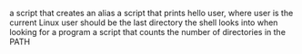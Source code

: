 a script that creates an alias
a script that prints hello user, where user is the current Linux user
should be the last directory the shell looks into when looking for a program
a script that counts the number of directories in the PATH
